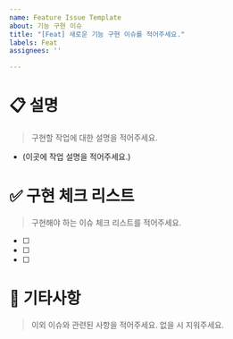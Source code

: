 ```yaml
---
name: Feature Issue Template
about: 기능 구현 이슈
title: "[Feat] 새로운 기능 구현 이슈를 적어주세요."
labels: Feat
assignees: ''

---
```


# 📋 설명
> 구현할 작업에 대한 설명을 적어주세요.

- (이곳에 작업 설명을 적어주세요.)
 
# ✅ 구현 체크 리스트
> 구현해야 하는 이슈 체크 리스트를 적어주세요.

- [ ] 
- [ ] 
- [ ] 

# 🎸 기타사항
> 이외 이슈와 관련된 사항을 적어주세요.
> 없을 시 지워주세요.
